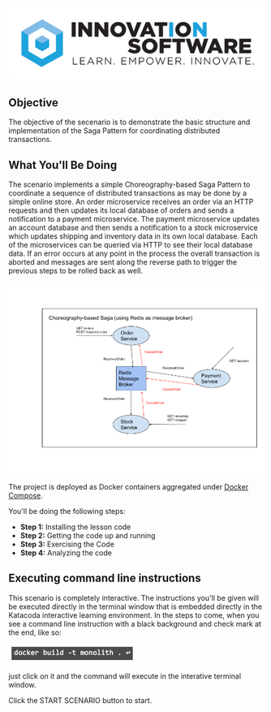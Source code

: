 ![logo](msdb-005/assets/logo-sm.png)

## Objective

The objective of the secenario is to demonstrate the basic structure and implementation of the Saga Pattern for coordinating distributed transactions.

## What You'll Be Doing 

The scenario implements a simple Choreography-based Saga Pattern to coordinate a sequence of distributed transactions as may be done by a simple online store.
An order microservice receives an order via an HTTP requests and then updates its local database of orders and sends a notification to a payment microservice.
The payment microservice updates an account database and then sends a notification to a stock microservice which updates shipping and inventory data in its own
local database.  Each of the microservices can be queried via HTTP to see their local database data.  If an error occurs at any point in the process the overall
transaction is aborted and messages are sent along the reverse path to trigger the previous steps to be rolled back as well.

![Choreography-based Saga](msdb-005/assets/choreography-saga.png)


The project is deployed as Docker containers aggregated under [Docker Compose](https://docs.docker.com/compose/).


You'll be doing the following steps:

* **Step 1:** Installing the lesson code
* **Step 2:** Getting the code up and running
* **Step 3:** Exercising the Code
* **Step 4:** Analyzing the code

## Executing command line instructions 

This scenario is completely interactive. The instructions you'll be given will be executed directly in the terminal window that is embedded directly in the Katacoda interactive learning environment. In the steps to come, when you see a command line instruction with a black background and check mark at the end, like so:

![Katacoda command line](msdb-005/assets/command-01.png)

just click on it and the command will execute in the interative terminal window.

Click the START SCENARIO button to start.